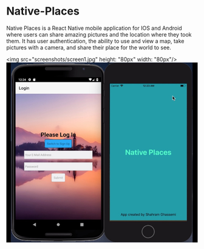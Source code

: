 # Native-Places
Native Places is a React Native mobile application for IOS and Android where users can share amazing pictures and the location where they took them. It has user authentication, the ability to use and view a map, take pictures with a camera, and share their place for the world to see.

<img src="screenshots/screen1.jpg" height: "80px" width: "80px"/>
<br>
<img src="screenshots/screen2.jpg"/>
<br><br>
